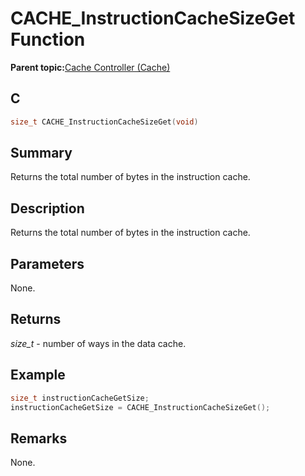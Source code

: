 # CACHE\_InstructionCacheSizeGet Function

**Parent topic:**[Cache Controller \(Cache\)](GUID-FA7730F3-DFC4-4DED-92DE-B53A0AF23AC6.md)

## C

```c
size_t CACHE_InstructionCacheSizeGet(void)
```

## Summary

Returns the total number of bytes in the instruction cache.

## Description

Returns the total number of bytes in the instruction cache.

## Parameters

None.

## Returns

*size\_t* - number of ways in the data cache.

## Example

```c
size_t instructionCacheGetSize;
instructionCacheGetSize = CACHE_InstructionCacheSizeGet();
```

## Remarks

None.

